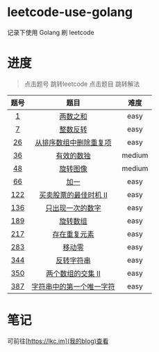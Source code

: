 # leetcode-use-golang

记录下使用 Golang 刷 leetcode

# 进度

> 点击题号 跳转leetcode 
> 点击题目 跳转解法

|题号|题目|难度|
|:-:|:-:|:-:|
|[1](https://leetcode-cn.com/problems/two-sum/)|[两数之和](https://github.com/leekachung/leetcode-use-golang/blob/master/easy/1.go)|easy|
|[7](https://leetcode-cn.com/problems/reverse-integer/)|[整数反转](https://github.com/leekachung/leetcode-use-golang/blob/master/easy/7.go)|easy|
|[26](https://leetcode-cn.com/problems/remove-duplicates-from-sorted-array/)|[从排序数组中删除重复项](https://github.com/leekachung/leetcode-use-golang/blob/master/easy/26.go)|easy|
|[36](https://leetcode-cn.com/problems/valid-sudoku/)|[有效的数独](https://github.com/leekachung/leetcode-use-golang/blob/master/medium/36.go)|medium|
|[48](https://leetcode-cn.com/problems/rotate-image/)|[旋转图像](https://github.com/leekachung/leetcode-use-golang/blob/master/medium/48.go)|medium|
|[66](https://leetcode-cn.com/problems/plus-one/)|[加一](https://github.com/leekachung/leetcode-use-golang/blob/master/easy/66.go)|easy|
|[122](https://leetcode-cn.com/problems/best-time-to-buy-and-sell-stock-ii/)|[买卖股票的最佳时机 II](https://github.com/leekachung/leetcode-use-golang/blob/master/easy/122.go)|easy|
|[136](https://leetcode-cn.com/problems/single-number/)|[只出现一次的数字](https://github.com/leekachung/leetcode-use-golang/blob/master/easy/136.go)|easy|
|[189](https://leetcode-cn.com/problems/rotate-array/)|[旋转数组](https://github.com/leekachung/leetcode-use-golang/blob/master/easy/189.go)|easy|
|[217](https://leetcode-cn.com/problems/contains-duplicate/submissions/)|[存在重复元素](https://github.com/leekachung/leetcode-use-golang/blob/master/easy/217.go)|easy|
|[283](https://leetcode-cn.com/problems/move-zeroes/)|[移动零](https://github.com/leekachung/leetcode-use-golang/blob/master/easy/283.go)|easy|
|[344](https://leetcode-cn.com/problems/reverse-string/)|[反转字符串](https://github.com/leekachung/leetcode-use-golang/blob/master/easy/344.go)|easy|
|[350](https://leetcode-cn.com/problems/intersection-of-two-arrays-ii/)|[两个数组的交集 II](https://github.com/leekachung/leetcode-use-golang/blob/master/easy/350.go)|easy|
|[387](https://leetcode-cn.com/problems/first-unique-character-in-a-string/)|[字符串中的第一个唯一字符](https://github.com/leekachung/leetcode-use-golang/blob/master/easy/387.go)|easy|

# 笔记
可前往[https://lkc.im](我的blog)查看
